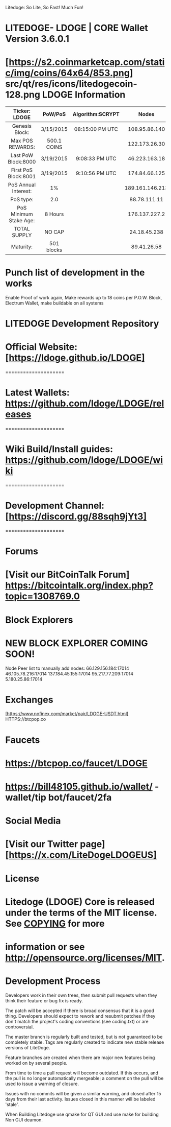 Litedoge: So Lite, So Fast! Much Fun!
# LITEDOGE- LDOGE | CORE Wallet Version 3.6.0.1 
[https://s2.coinmarketcap.com/static/img/coins/64x64/853.png]
src/qt/res/icons/litedogecoin-128.png
LDOGE Information
====================

 Ticker: LDOGE          | PoW/PoS         | Algorithm:SCRYPT    |     Nodes         |     Ports
:----------------------:|:---------------:|:----------------:|:-----------------:|:-------------:
 Genesis Block:         | 3/15/2015       | 08:15:00 PM UTC  |  108.95.86.140    |     MAINNET 
 Max POS REWARDS:       | 500.1 COINS     |                  |  122.173.26.30    |     PORT 17014
 Last PoW Block:8000    | 3/19/2015       | 9:08:33 PM UTC   |  46.223.163.18    |     RCP  17015
 First PoS Block:8001   | 3/19/2015       | 9:10:56  PM UTC  |  174.84.66.125    |    
 PoS Annual Interest:   | 1%              |                  |  189.161.146.213  |     TESTNET
 PoS type:              | 2.0             |                  |  88.78.111.11     |     PORT
 PoS Minimum Stake Age: | 8 Hours         |                  |  176.137.227.2    |     RCP
 TOTAL SUPPLY           | NO CAP          |                  |  24.18.45.238     |
 Maturity:              |501 blocks       |                  |  89.41.26.58      |  

        
# Punch list of development in the works 

Enable Proof of work again, Make rewards up to 18 coins per P.O.W. Block, Electrum Wallet, make buildable on all systems

# LITEDOGE Development Repository

# Official Website: [https://ldoge.github.io/LDOGE]
====================

# Latest Wallets: https://github.com/ldoge/LDOGE/releases
====================

# Wiki Build/Install guides: https://github.com/ldoge/LDOGE/wiki
====================

# Development Channel: [https://discord.gg/88sqh9jYt3]
====================

Forums
====================
# [Visit our BitCoinTalk Forum] https://bitcointalk.org/index.php?topic=1308769.0

Block Explorers
====================
# NEW BLOCK EXPLORER COMING SOON!
Node Peer list to manually add nodes: 66.129.156.184:17014 46.105.78.216:17014 137.184.45.155:17014 95.217.77.209:17014 5.180.25.86:17014

Exchanges
====================
[https://www.nofinex.com/market/pair/LDOGE-USDT.html]
HTTPS://btcpop.co

Faucets
====================
# https://btcpop.co/faucet/LDOGE
# https://bill48105.github.io/wallet/ -wallet/tip bot/faucet/2fa

Social Media
====================
# [Visit our Twitter page] [https://x.com/LiteDogeLDOGEUS]

License
====================
# Litedoge (LDOGE) Core is released under the terms of the MIT license. See [COPYING](COPYING) for more
# information or see http://opensource.org/licenses/MIT.

# Development Process 

Developers work in their own trees, then submit pull requests when they think their feature or bug fix is ready.

The patch will be accepted if there is broad consensus that it is a good thing. Developers should expect to rework and resubmit patches if they don't match the project's coding conventions (see coding.txt) or are controversial.

The master branch is regularly built and tested, but is not guaranteed to be completely stable. Tags are regularly created to indicate new stable release versions of LiteDoge.

Feature branches are created when there are major new features being worked on by several people.

From time to time a pull request will become outdated. If this occurs, and the pull is no longer automatically mergeable; a comment on the pull will be used to issue a warning of closure. 

Issues with no commits will be given a similar warning, and closed after 15 days from their last activity. Issues closed in this manner will be labeled 'stale'.

When Building Litedoge use qmake for QT GUI and use make for building Non GUI deamon.
